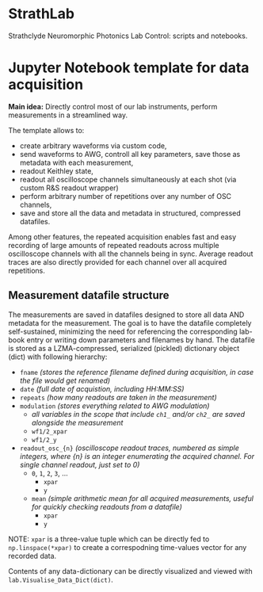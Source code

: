 # StrathLab
Strathclyde Neuromorphic Photonics Lab Control: scripts and notebooks.

# Jupyter Notebook template for data acquisition

**Main idea:** Directly control most of our lab instruments, perform measurements in a streamlined way. 

The template allows to:
- create arbitrary waveforms via custom code, 
- send waveforms to AWG, controll all key parameters, save those as metadata with each measurement, 
- readout Keithley state, 
- readout all oscilloscope channels simultaneously at each shot (via custom R&S readout wrapper)
- perform arbitrary number of repetitions over any number of OSC channels,
- save and store all the data and metadata in structured, compressed datafiles. 

Among other features, the repeated acquisition enables fast and easy recording of large amounts of repeated readouts across multiple oscilloscope channels with all the channels being in sync. Average readout traces are also directly provided for each channel over all acquired repetitions.

## Measurement datafile structure

The measurements are saved in datafiles designed to store all data AND metadata for the measurement.
The goal is to have the datafile completely self-sustained, minimizing the need for referencing the corresponding lab-book entry or writing down parameters and filenames by hand.
The datafile is stored as a LZMA-compressed, serialized (pickled) dictionary object (dict) with following hierarchy:

- `fname` _(stores the reference filename defined during acquisition, in case the file would get renamed)_
- `date` _(full date of acquistion, including HH:MM:SS)_
- `repeats` _(how many readouts are taken in the measurement)_
- `modulation` _(stores everything related to AWG modulation)_
    - _all variables in the scope that include `ch1_` and/or `ch2_` are saved alongside the measurement_
    - `wf1/2_xpar`
    - `wf1/2_y`
- `readout_osc_{n}` _(oscilloscope readout traces, numbered as simple integers, where {n} is an integer enumerating the acquired channel. For single channel readout, just set to 0)_
    - `0`, `1`, `2`, `3`, ...
        - `xpar `
        - `y`
    - `mean` _(simple arithmetic mean for all acquired measurements, useful for quickly checking readouts from a datafile)_
        - `xpar`
        - `y`

NOTE: `xpar` is a three-value tuple which can be directly fed to `np.linspace(*xpar)` to create a correspodning time-values vector for any recorded data.

Contents of any data-dictionary can be directly visualized and viewed with `lab.Visualise_Data_Dict(dict)`.
